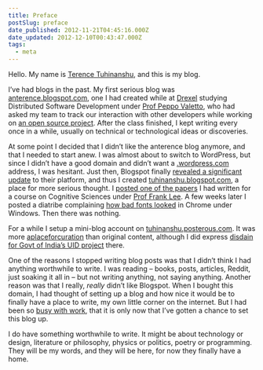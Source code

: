 ```yaml
---
title: Preface
postSlug: preface
date_published: 2012-11-21T04:45:16.000Z
date_updated: 2012-12-10T00:43:47.000Z
tags:
  - meta
---
```


Hello. My name is [Terence Tuhinanshu](http://tuhinanshu.com/), and this is my blog.

I&#8217;ve had blogs in the past. My first serious blog was [anterence.blogspot.com](http://anterence.blogspot.com/), one I had created while at [Drexel](http://drexel.edu/cs) studying Distributed Software Development under [Prof Peppo Valetto](https://www.cs.drexel.edu/~valetto), who had asked my team to track our interaction with other developers while working on [an open source project](http://ant.apache.org). After the class finished, I kept writing every once in a while, usually on technical or technological ideas or discoveries.

At some point I decided that I didn&#8217;t like the anterence blog anymore, and that I needed to start anew. I was almost about to switch to WordPress, but since I didn&#8217;t have a good domain and didn&#8217;t want a [.wordpress.com](http://wordpress.com) address, I was hesitant. Just then, Blogspot finally [revealed a significant update](http://buzz.blogger.com/2011/08/bloggers-fresh-new-look.html) to their platform, and thus I created [tuhinanshu.blogspot.com](http://tuhinanshu.blogspot.com), a place for more serious thought. I [posted one of the papers](http://tuhinanshu.blogspot.com/2011/07/collecting-common-sense-mit-open-mind.html) I had written for a course on Cognitive Sciences under [Prof Frank Lee](http://www.cs.drexel.edu/~fjl/). A few weeks later I posted a diatribe complaining [how bad fonts looked](http://tuhinanshu.blogspot.com/2011/07/web-fonts-today-what-you-see-is-not.html) in Chrome under Windows. Then there was nothing.

For a while I setup a mini-blog account on [tuhinanshu.posterous.com](http://tuhinanshu.posterous.com). It was more [a](http://tuhinanshu.posterous.com/alternate-universe)[place](http://tuhinanshu.posterous.com/8-bit-movie-posters)[for](http://tuhinanshu.posterous.com/packing-tape)[curation](http://tuhinanshu.posterous.com/remix) than original content, although I did express [disdain for Govt of India’s UID project](http://tuhinanshu.posterous.com/a-brief-post-against-uid-and-aadhar) there.

One of the reasons I stopped writing blog posts was that I didn’t think I had anything worthwhile to write. I was reading – books, posts, articles, Reddit, just soaking it all in – but not writing anything, not saying anything. Another reason was that I really, *really* didn’t like Blogspot. When I bought this domain, I had thought of setting up a blog and how nice it would be to finally have a place to write, my own little corner on the internet. But I had been so [busy with work](http://psdconsulting.com), that it is only now that I’ve gotten a chance to set this blog up.

I do have something worthwhile to write. It might be about technology or design, literature or philosophy, physics or politics, poetry or programming. They will be my words, and they will be here, for now they finally have a home.
